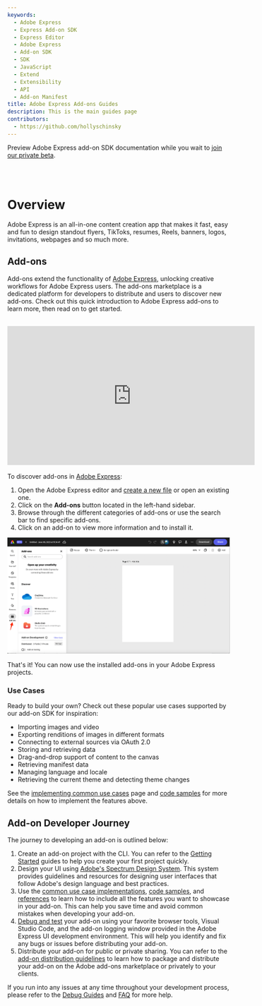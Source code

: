 ```yaml
---
keywords:
  - Adobe Express
  - Express Add-on SDK
  - Express Editor
  - Adobe Express
  - Add-on SDK
  - SDK
  - JavaScript
  - Extend
  - Extensibility
  - API
  - Add-on Manifest
title: Adobe Express Add-ons Guides
description: This is the main guides page
contributors:
  - https://github.com/hollyschinsky
---
```


<InlineAlert slots="text" variant="info"/>

Preview Adobe Express add-on SDK documentation while you wait to [join our private beta](https://adobe.com/go/express-developer).

<br/><br/>

# Overview
Adobe Express is an all-in-one content creation app that makes it fast, easy and fun to design standout flyers, TikToks, resumes, Reels, banners, logos, invitations, webpages and so much more. 

## Add-ons
Add-ons extend the functionality of [Adobe Express](https://new.express.adobe.com/), unlocking creative workflows for Adobe Express users. The add-ons marketplace is a dedicated platform for developers to distribute and users to discover new add-ons. Check out this quick introduction to Adobe Express add-ons to learn more, then read on to get started. <br/><br/>

<iframe width="560" height="315" src="https://www.youtube.com/embed/RNHsCQ9TPd8" title="Introduction to Adobe Express Add-ons" frameborder="0" allow="accelerometer; autoplay; clipboard-write; encrypted-media; gyroscope; picture-in-picture; web-share" allowfullscreen></iframe>

To discover add-ons in [Adobe Express](https://new.express.adobe.com/new):

1. Open the Adobe Express editor and [create a new file](https://new.express.adobe.com/new) or open an existing one.
2. Click on the **Add-ons** button located in the left-hand sidebar.
3. Browse through the different categories of add-ons or use the search bar to find specific add-ons.
4. Click on an add-on to view more information and to install it.

![discover add-ons image](../images/discover.png)

That's it! You can now use the installed add-ons in your Adobe Express projects.

### Use Cases
Ready to build your own? Check out these popular use cases supported by our add-on SDK for inspiration: 

- Importing images and video
- Exporting renditions of images in different formats
- Connecting to external sources via OAuth 2.0
- Storing and retrieving data
- Drag-and-drop support of content to the canvas
- Retrieving manifest data
- Managing language and locale
- Retrieving the current theme and detecting theme changes

See the [implementing common use cases](../develop/) page and [code samples](../samples.md) for more details on how to implement the features above. 


## Add-on Developer Journey
The journey to developing an add-on is outlined below: 

1. Create an add-on project with the CLI. You can refer to the [Getting Started](./getting_started/) guides to help you create your first project quickly. 
2. Design your UI using [Adobe's Spectrum Design System](https://spectrum.adobe.com/). This system provides guidelines and resources for designing user interfaces that follow Adobe's design language and best practices. 
3. Use the [common use case implementations](./develop/), [code samples](../samples.md), and [references](../references/) to learn how to include all the features you want to showcase in your add-on. This can help you save time and avoid common mistakes when developing your add-on. 
4. [Debug and test](./debug/) your add-on using your favorite browser tools, Visual Studio Code, and the add-on logging window provided in the Adobe Express UI development environment. This will help you identify and fix any bugs or issues before distributing your add-on. 
5. Distribute your add-on for public or private sharing. You can refer to the [add-on distribution guidelines](./distribute/) to learn how to package and distribute your add-on on the Adobe add-ons marketplace or privately to your clients. 

If you run into any issues at any time throughout your development process, please refer to the [Debug Guides](../guides/debug/) and [FAQ](../guides/faq.md) for more help. 

